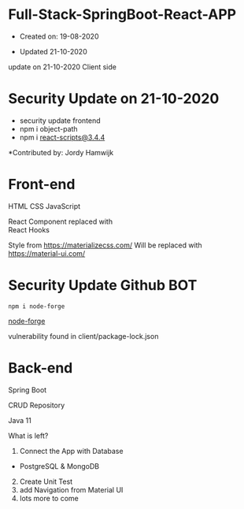 # Full-Stack-SpringBoot-React-APP

* Created on: 19-08-2020

* Updated 21-10-2020 

update on 21-10-2020 Client side
# Security Update  on 21-10-2020
- security update frontend
- npm i object-path
- npm i react-scripts@3.4.4

*Contributed by: Jordy Hamwijk

# Front-end
HTML
CSS
JavaScript

React Component replaced with
<br/>React Hooks

Style from
https://materializecss.com/
Will be replaced with https://material-ui.com/

# Security Update Github BOT

``npm i node-forge``

[node-forge](https://www.npmjs.com/package/node-forge)

vulnerability found in client/package-lock.json 



# Back-end
Spring Boot

CRUD Repository

Java 11 


What is left?

1. Connect the App with Database
 - PostgreSQL  &  MongoDB   
2. Create Unit Test 
3. add Navigation from Material UI
4. lots more to come
